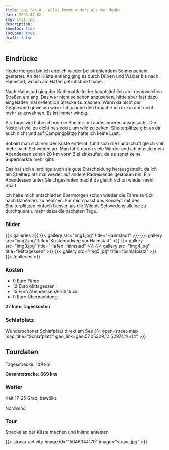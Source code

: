 ```yaml
---
title: 🇸🇪 Tag 8 - Alles kommt anders als man denkt
date: 2025-07-08
img: img1.jpg
description: 
ShowToc: true
TocOpen: true
draft: false
---
```


## Eindrücke
Heute morgen bin ich endlich wieder bei strahlendem Sonnenschein gestartet. An der Küste entlang ging es durch Dünen und Wälder bis nach Halmstad, wo ich am Hafen gefrühstückt habe. 

Nach Halmstad ging der Kattlegattle leider hauptsächlich an irgendwelchen Straßen entlang. Das war nicht so schön anzusehen, hätte aber fast dazu eingeladen mal ordentlich Strecke zu machen. Wenn da nicht der Gegenwind gewesen wäre. Ich glaube den brauche ich in Zukunft nicht mehr zu erwähnen. Es ist immer windig. 

Als Tagesziel habe ich mir ein Shelter im Landesinneren ausgesucht. Die Küste ist viel zu dicht besiedelt, um wild zu zelten. Shelterplätze gibt es da auch nicht und auf Campingplätze hatte ich keine Lust. 

Sobald man sich von der Küste entfernt, fühlt sich die Landschaft gleich viel mehr nach Schweden an. Man fährt durch viele Wälder und ich musste mein Abendessen schon 20 km vorm Ziel einkaufen, da es sonst keine Supermärkte mehr gibt. 

Das hat sich allerdings auch als gute Entscheidung herausgestellt, da ich am Shelterplatz mal wieder auf andere Radreisende gestoßen bin. Ein Abendessen unter Gleichgesinnten macht da gleich schon wieder mehr Spaß. 

Ich habe mich entschieden übermorgen schon wieder die Fähre zurück nach Dänemark zu nehmen. Für mich passt das Konzept mit den Shelterplätzen einfach besser, als die Wildnis Schwedens alleine zu durchqueren. mehr dazu die nächsten Tage. 

### Bilder
{{< galleries >}}
{{< gallery src="img1.jpg" title="Halmstadt" >}}
{{< gallery src="img2.jpg" title="Küstenradweg vor Halmstad" >}}
{{< gallery src="img3.jpg" title="Hafen Halmstad" >}}
{{< gallery src="img4.jpg" title="Mittagessen" >}}
{{< gallery src="img5.jpg" title="Schlafplatz" >}}
{{< /galleries >}}

### Kosten
- 0 Euro Fähre
- 12 Euro Mittagessen 
- 15 Euro Abendessen/Frühstück 
- 0 Euro Übernachtung

**27 Euro Tageskosten**

### Schlafplatz 
Wunderschöner Schlafplatz direkt am See
{{< open-street-map map_title="Schlafplatz" geo_link=geo:57.05329,12.52974?z=14" >}}

## Tourdaten
Tagesstrecke: 109 km

**Gesamtstrecke: 669 km**

### Wetter
Kalt 17-25 Grad, bewölkt 

Nordwind

### Tour
Strecke an der Küste machen und Inland antesten

{{< strava-activity-image id="15046344170" image="strava.jpg" >}}
